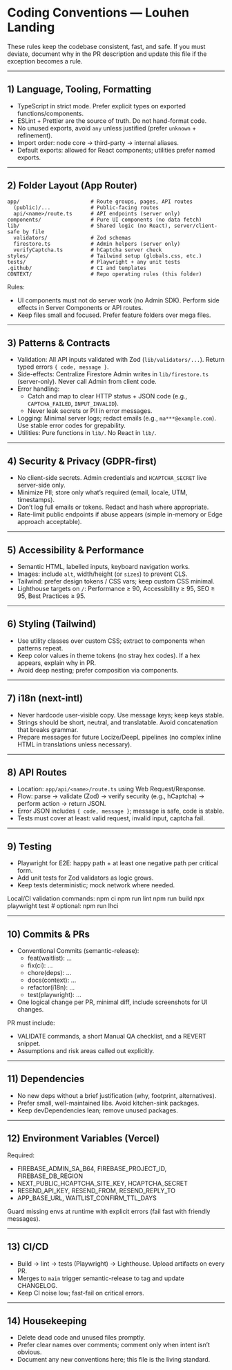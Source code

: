 # Coding Conventions — Louhen Landing

These rules keep the codebase consistent, fast, and safe. If you must deviate, document why in the PR description and update this file if the exception becomes a rule.

---

## 1) Language, Tooling, Formatting

- TypeScript in strict mode. Prefer explicit types on exported functions/components.
- ESLint + Prettier are the source of truth. Do not hand-format code.
- No unused exports, avoid `any` unless justified (prefer `unknown` + refinement).
- Import order: node core → third-party → internal aliases.
- Default exports: allowed for React components; utilities prefer named exports.

---

## 2) Folder Layout (App Router)

    app/                       # Route groups, pages, API routes
      (public)/...             # Public-facing routes
      api/<name>/route.ts      # API endpoints (server only)
    components/                # Pure UI components (no data fetch)
    lib/                       # Shared logic (no React), server/client-safe by file
      validators/              # Zod schemas
      firestore.ts             # Admin helpers (server only)
      verifyCaptcha.ts         # hCaptcha server check
    styles/                    # Tailwind setup (globals.css, etc.)
    tests/                     # Playwright + any unit tests
    .github/                   # CI and templates
    CONTEXT/                   # Repo operating rules (this folder)

Rules:
- UI components must not do server work (no Admin SDK). Perform side effects in Server Components or API routes.
- Keep files small and focused. Prefer feature folders over mega files.

---

## 3) Patterns & Contracts

- Validation: All API inputs validated with Zod (`lib/validators/...`). Return typed errors `{ code, message }`.
- Side-effects: Centralize Firestore Admin writes in `lib/firestore.ts` (server-only). Never call Admin from client code.
- Error handling:
  - Catch and map to clear HTTP status + JSON code (e.g., `CAPTCHA_FAILED`, `INPUT_INVALID`).
  - Never leak secrets or PII in error messages.
- Logging: Minimal server logs; redact emails (e.g., `ma***@example.com`). Use stable error codes for grepability.
- Utilities: Pure functions in `lib/`. No React in `lib/`.

---

## 4) Security & Privacy (GDPR-first)

- No client-side secrets. Admin credentials and `HCAPTCHA_SECRET` live server-side only.
- Minimize PII; store only what’s required (email, locale, UTM, timestamps).
- Don’t log full emails or tokens. Redact and hash where appropriate.
- Rate-limit public endpoints if abuse appears (simple in-memory or Edge approach acceptable).

---

## 5) Accessibility & Performance

- Semantic HTML, labelled inputs, keyboard navigation works.
- Images: include `alt`, width/height (or `sizes`) to prevent CLS.
- Tailwind: prefer design tokens / CSS vars; keep custom CSS minimal.
- Lighthouse targets on `/`: Performance ≥ 90, Accessibility ≥ 95, SEO ≥ 95, Best Practices ≥ 95.

---

## 6) Styling (Tailwind)

- Use utility classes over custom CSS; extract to components when patterns repeat.
- Keep color values in theme tokens (no stray hex codes). If a hex appears, explain why in PR.
- Avoid deep nesting; prefer composition via components.

---

## 7) i18n (next-intl)

- Never hardcode user-visible copy. Use message keys; keep keys stable.
- Strings should be short, neutral, and translatable. Avoid concatenation that breaks grammar.
- Prepare messages for future Locize/DeepL pipelines (no complex inline HTML in translations unless necessary).

---

## 8) API Routes

- Location: `app/api/<name>/route.ts` using Web Request/Response.
- Flow: parse → validate (Zod) → verify security (e.g., hCaptcha) → perform action → return JSON.
- Error JSON includes `{ code, message }`; message is safe, code is stable.
- Tests must cover at least: valid request, invalid input, captcha fail.

---

## 9) Testing

- Playwright for E2E: happy path + at least one negative path per critical form.
- Add unit tests for Zod validators as logic grows.
- Keep tests deterministic; mock network where needed.

Local/CI validation commands:
    npm ci
    npm run lint
    npm run build
    npx playwright test
    # optional: npm run lhci

---

## 10) Commits & PRs

- Conventional Commits (semantic-release):
  - feat(waitlist): …
  - fix(ci): …
  - chore(deps): …
  - docs(context): …
  - refactor(i18n): …
  - test(playwright): …
- One logical change per PR, minimal diff, include screenshots for UI changes.

PR must include:
- VALIDATE commands, a short Manual QA checklist, and a REVERT snippet.
- Assumptions and risk areas called out explicitly.

---

## 11) Dependencies

- No new deps without a brief justification (why, footprint, alternatives).
- Prefer small, well-maintained libs. Avoid kitchen-sink packages.
- Keep devDependencies lean; remove unused packages.

---

## 12) Environment Variables (Vercel)

Required:
- FIREBASE_ADMIN_SA_B64, FIREBASE_PROJECT_ID, FIREBASE_DB_REGION
- NEXT_PUBLIC_HCAPTCHA_SITE_KEY, HCAPTCHA_SECRET
- RESEND_API_KEY, RESEND_FROM, RESEND_REPLY_TO
- APP_BASE_URL, WAITLIST_CONFIRM_TTL_DAYS

Guard missing envs at runtime with explicit errors (fail fast with friendly messages).

---

## 13) CI/CD

- Build → lint → tests (Playwright) → Lighthouse. Upload artifacts on every PR.
- Merges to `main` trigger semantic-release to tag and update CHANGELOG.
- Keep CI noise low; fast-fail on critical errors.

---

## 14) Housekeeping

- Delete dead code and unused files promptly.
- Prefer clear names over comments; comment only when intent isn’t obvious.
- Document any new conventions here; this file is the living standard.